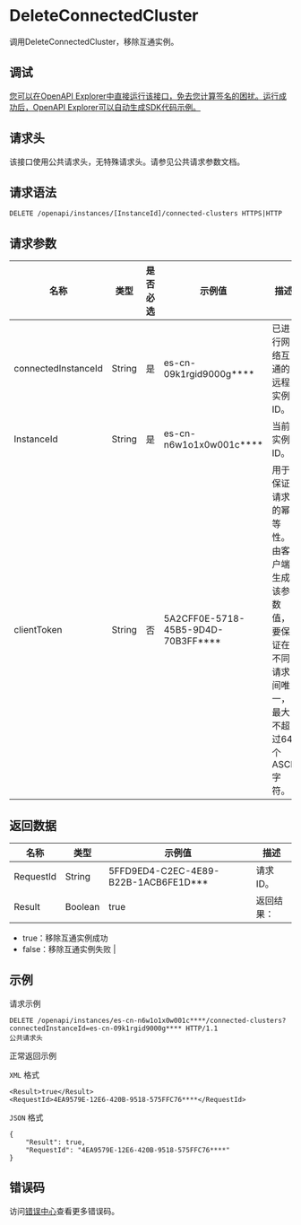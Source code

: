 # DeleteConnectedCluster

调用DeleteConnectedCluster，移除互通实例。

## 调试

[您可以在OpenAPI Explorer中直接运行该接口，免去您计算签名的困扰。运行成功后，OpenAPI Explorer可以自动生成SDK代码示例。](https://api.aliyun.com/#product=elasticsearch&api=DeleteConnectedCluster&type=ROA&version=2017-06-13)

## 请求头

该接口使用公共请求头，无特殊请求头。请参见公共请求参数文档。

## 请求语法

```
DELETE /openapi/instances/[InstanceId]/connected-clusters HTTPS|HTTP
```

## 请求参数

|名称|类型|是否必选|示例值|描述|
|--|--|----|---|--|
|connectedInstanceId|String|是|es-cn-09k1rgid9000g\*\*\*\*|已进行网络互通的远程实例ID。 |
|InstanceId|String|是|es-cn-n6w1o1x0w001c\*\*\*\*|当前实例ID。 |
|clientToken|String|否|5A2CFF0E-5718-45B5-9D4D-70B3FF\*\*\*\*|用于保证请求的幂等性。由客户端生成该参数值，要保证在不同请求间唯一，最大不超过64个ASCII字符。 |

## 返回数据

|名称|类型|示例值|描述|
|--|--|---|--|
|RequestId|String|5FFD9ED4-C2EC-4E89-B22B-1ACB6FE1D\*\*\*|请求ID。 |
|Result|Boolean|true|返回结果：

 -   true：移除互通实例成功
-   false：移除互通实例失败 |

## 示例

请求示例

```
DELETE /openapi/instances/es-cn-n6w1o1x0w001c****/connected-clusters?connectedInstanceId=es-cn-09k1rgid9000g**** HTTP/1.1
公共请求头
```

正常返回示例

`XML` 格式

```
<Result>true</Result>
<RequestId>4EA9579E-12E6-420B-9518-575FFC76****</RequestId>
```

`JSON` 格式

```
{
	"Result": true,
	"RequestId": "4EA9579E-12E6-420B-9518-575FFC76****"
}
```

## 错误码

访问[错误中心](https://error-center.alibabacloud.com/status/product/elasticsearch)查看更多错误码。

